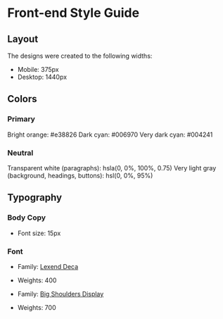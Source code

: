 # Front-end Style Guide

## Layout

The designs were created to the following widths:

- Mobile: 375px
- Desktop: 1440px

## Colors

### Primary

Bright orange: #e38826
Dark cyan: #006970
Very dark cyan: #004241

### Neutral

Transparent white (paragraphs): hsla(0, 0%, 100%, 0.75)
Very light gray (background, headings, buttons): hsl(0, 0%, 95%)

## Typography

### Body Copy

- Font size: 15px

### Font

- Family: [Lexend Deca](https://fonts.google.com/specimen/Lexend+Deca)
- Weights: 400

- Family: [Big Shoulders Display](https://fonts.google.com/specimen/Big+Shoulders+Display)
- Weights: 700

